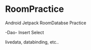 # RoomPractice
Android Jetpack RoomDatabse Practice

-Dao-
Insert 
Select

livedata, databinding, etc..
